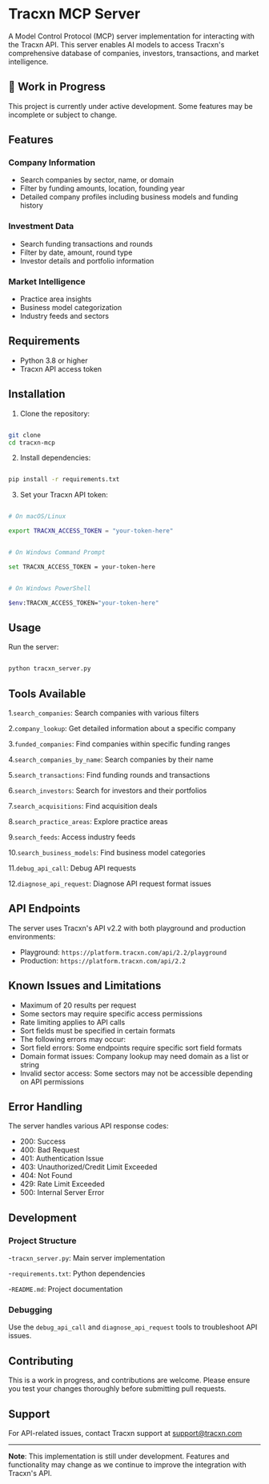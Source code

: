 # Tracxn MCP Server

A Model Control Protocol (MCP) server implementation for interacting with the Tracxn API. This server enables AI models to access Tracxn's comprehensive database of companies, investors, transactions, and market intelligence.

## 🚧 Work in Progress

This project is currently under active development. Some features may be incomplete or subject to change.

## Features

### Company Information

- Search companies by sector, name, or domain
- Filter by funding amounts, location, founding year
- Detailed company profiles including business models and funding history

### Investment Data

- Search funding transactions and rounds
- Filter by date, amount, round type
- Investor details and portfolio information

### Market Intelligence

- Practice area insights
- Business model categorization
- Industry feeds and sectors

## Requirements

- Python 3.8 or higher
- Tracxn API access token

## Installation

1. Clone the repository:

```bash

git clone 
cd tracxn-mcp

```

2. Install dependencies:

```bash

pip install -r requirements.txt

```

3. Set your Tracxn API token:

```bash

# On macOS/Linux

export TRACXN_ACCESS_TOKEN = "your-token-here"


# On Windows Command Prompt

set TRACXN_ACCESS_TOKEN = your-token-here


# On Windows PowerShell

$env:TRACXN_ACCESS_TOKEN="your-token-here"

```

## Usage

Run the server:

```bash

python tracxn_server.py

```

## Tools Available

1.`search_companies`: Search companies with various filters

2.`company_lookup`: Get detailed information about a specific company

3.`funded_companies`: Find companies within specific funding ranges

4.`search_companies_by_name`: Search companies by their name

5.`search_transactions`: Find funding rounds and transactions

6.`search_investors`: Search for investors and their portfolios

7.`search_acquisitions`: Find acquisition deals

8.`search_practice_areas`: Explore practice areas

9.`search_feeds`: Access industry feeds

10.`search_business_models`: Find business model categories

11.`debug_api_call`: Debug API requests

12.`diagnose_api_request`: Diagnose API request format issues

## API Endpoints

The server uses Tracxn's API v2.2 with both playground and production environments:

- Playground: `https://platform.tracxn.com/api/2.2/playground`
- Production: `https://platform.tracxn.com/api/2.2`

## Known Issues and Limitations

- Maximum of 20 results per request
- Some sectors may require specific access permissions
- Rate limiting applies to API calls
- Sort fields must be specified in certain formats
- The following errors may occur:
- Sort field errors: Some endpoints require specific sort field formats
- Domain format issues: Company lookup may need domain as a list or string
- Invalid sector access: Some sectors may not be accessible depending on API permissions

## Error Handling

The server handles various API response codes:

- 200: Success
- 400: Bad Request
- 401: Authentication Issue
- 403: Unauthorized/Credit Limit Exceeded
- 404: Not Found
- 429: Rate Limit Exceeded
- 500: Internal Server Error

## Development

### Project Structure

-`tracxn_server.py`: Main server implementation

-`requirements.txt`: Python dependencies

-`README.md`: Project documentation

### Debugging

Use the `debug_api_call` and `diagnose_api_request` tools to troubleshoot API issues.

## Contributing

This is a work in progress, and contributions are welcome. Please ensure you test your changes thoroughly before submitting pull requests.

## Support

For API-related issues, contact Tracxn support at support@tracxn.com

---

**Note**: This implementation is still under development. Features and functionality may change as we continue to improve the integration with Tracxn's API.
